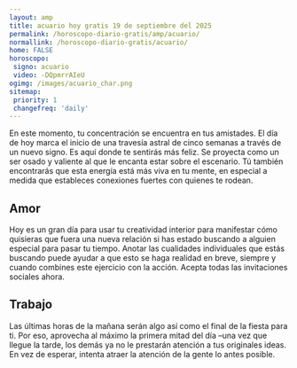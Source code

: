 ```yaml
---
layout: amp
title: acuario hoy gratis 19 de septiembre del 2025 
permalink: /horoscopo-diario-gratis/amp/acuario/
normallink: /horoscopo-diario-gratis/acuario/
home: FALSE
horoscopo:
 signo: acuario
 video: -DQpmrrAIeU
ogimg: /images/acuario_char.png
sitemap:
 priority: 1
 changefreq: 'daily'
---
```



En este momento, tu concentración se encuentra en tus amistades. El día de hoy marca el inicio de una travesía astral de cinco semanas a través de un nuevo signo. Es aquí donde te sentirás más feliz. Se proyecta como un ser osado y valiente al que le encanta estar sobre el escenario. Tú también encontrarás que esta energía está más viva en tu mente, en especial a medida que estableces conexiones fuertes con quienes te rodean.

## Amor

Hoy es un gran día para usar tu creatividad interior para manifestar cómo quisieras que fuera una nueva relación si has estado buscando a alguien especial para pasar tu tiempo. Anotar las cualidades individuales que estás buscando puede ayudar a que esto se haga realidad en breve, siempre y cuando combines este ejercicio con la acción. Acepta todas las invitaciones sociales ahora.

## Trabajo

Las últimas horas de la mañana serán algo así como el final de la fiesta para ti. Por eso, aprovecha al máximo la primera mitad del día –una vez que llegue la tarde, los demás ya no le prestarán atención a tus originales ideas. En vez de esperar, intenta atraer la atención de la gente lo antes posible.